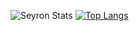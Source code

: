 ![Seyron Stats](https://github-readme-stats.vercel.app/api?username=seyronh&show_icons=true&theme=transparent)
[![Top Langs](https://github-readme-stats.vercel.app/api/top-langs/?username=anuraghazra&layout=donut-vertical)](https://github.com/anuraghazra/github-readme-stats)

